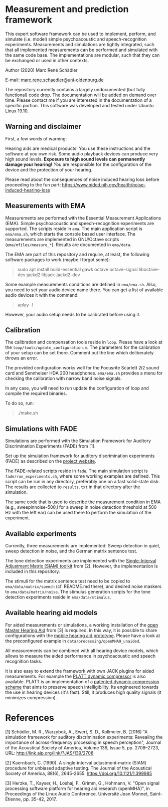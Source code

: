 # Measurement and prediction framework
This expert software framework can be used to implement, perform, and simulate (i.e. model) simple psychoacoustic and speech-recognition experiments.
Measurements and simulations are tightly integrated, such that all implemented measurements can be performed and simulated with the same code base.
The implementations are modular, such that they can be exchanged or used in other contexts.

Author (2020) Marc René Schädler

E-mail: marc.rene.schaedler@uni-oldenburg.de

The repository currently contains a largely undocumented (but fully functional) code drop.
The documentation will be added on demand over time.
Please contact me if you are interested in the documentation of a specific portion.
This software was developed and tested under Ubuntu Linux 19.10.


## Warning and disclaimer
First, a few words of warning:

Hearing aids are medical products!
You use these instructions and the software at you own risk.
Some audio playback devices can produce very high sound levels.
**Exposure to high sound levels can permanently damage your hearing!**
*You* are responsible for the configuration of the device and the protection of your hearing.

Please read about the consequences of noise induced hearing loss before proceeding to the fun part: https://www.nidcd.nih.gov/health/noise-induced-hearing-loss


## Measurements with EMA
Measurements are performed with the Essential Measurement Applications (EMA).
Simple psychoacoustic and speech-recognition experiments are supported.
The scripts reside in `ema`.
The main application script is `ema/ema.sh`, which starts the console based user interface.
The measurements are implemented in GNU/Octave scripts (`ema/mfiles/measure_*`).
Results are documented in `ema/data`.

The EMA are part of this repository and require, at least, the following software packages to work (maybe I forgot some):
> sudo apt install build-essential gawk octave octave-signal liboctave-dev jackd2 libjack-jackd2-dev

Some example measurements conditions are defined in `ema/ema.sh`.
Also, you need to set your audio device name there.
You can get a list of available audio devices it with the command:
> aplay -l

However, your audio setup needs to be calibrated before using it.


## Calibration
The calibration and compensation tools reside in `loop`.
Please have a look at the `loop/tools/update_configuration.m`.
The parameters for the calibration of your setup can be set there.
Comment out the line which deliberately throws an error.

The provided configuration works well for the Focusrite Scarlett 2i2 sound card and Sennheiser HDA 200 headphones.
`ema/ema.sh` provides a menu for checking the calibration with narrow band noise signals.

In any case, you will need to run update the configuration of loop and compile the required binaries.

To do so, run:
> ./make.sh


## Simulations with FADE
Simulations are performed with the Simulation Framework for Auditory Discrimination Experiments (FADE) from [1].

Set up the simulation framework for auditory discrimination experiments (FADE) as described on the [project website](https://github.com/m-r-s/fade#installation).

The FADE-related scripts reside in `fade`.
The main simulation script is `fade/run_experiments.sh`, where some working examples are defined.
This script can be run in any directory, preferably one on a fast solid-state disk.
The results are collected to `results.txt` in that directory after the simulation.

The same code that is used to describe the measurement condition in EMA (e.g., sweepinnoise-500,l for a sweep in noise detection threshold at 500 Hz with the left ear) can be used there to perform the simulation of the experiment.


## Available experiments
Currently, three measurements are implemented: Sweep detection in quiet, sweep detection in noise, and the German matrix sentence test.

The tone detection experiments are implemented with the [Single-Interval Adjustment Matrix (SIAM) toolkit](https://github.com/m-r-s/siam-toolkit) from [2].
However, the implementation is included in this repository.

The stimuli for the matrix sentence test need to be copied to `ema/data/matrix/speech` (cf. README.md there), and desired noise maskers to `ema/data/matrix/noise`.
The stimulus generation scripts for the tone detection experiments reside in `ema/data/stimulus`.


## Available hearing aid models
For aided measurements or simulations, a working installation of the [open Master Hearing Aid](http://openmha.org) from [3] is required.
In this way, it is possible to share configurations with the [mobile hearing aid prototype](https://github.com/m-r-s/hearingaid-prototype).
Please have a look at the preconfigured example in `data/processing/openMHA9_unaided`.

All measurements can be combined with all hearing device models, which allows to measure the aided performance in psychoacoustic and speech recognition tasks.

It is also easy to extend the framework with own JACK plugins for aided measurements.
For example the [PLATT dynamic compressor](https://github.com/m-r-s/platt) is also available.
PLATT is an implementation of a [patented dynamic compression scheme](https://www.innowi.de/de/unsere_patente/details/dynamikkompression-uol169) that aims to preserve speech intelligibility.
Its engineered towards the use in hearing devices (it's fast).
Still, it produces high quality signals (it minimizes compression).

# References
[1] Schädler, M. R., Warzybok, A., Ewert, S. D., Kollmeier, B. (2016) "A simulation framework for auditory discrimination experiments: Revealing the importance of across-frequency processing in speech perception", Journal of the Acoustical Society of America, Volume 139, Issue 5, pp. 2708–2723, URL: http://link.aip.org/link/?JAS/139/2708

[2] Kaernbach, C. (1990). A single‐interval adjustment‐matrix (SIAM) procedure for unbiased adaptive testing. The Journal of the Acoustical Society of America, 88(6), 2645-2655. https://doi.org/10.1121/1.399985

[3] Herzke, T., Kayser, H., Loshaj, F., Grimm, G., Hohmann, V. "Open signal processing software platform for hearing aid research (openMHA)", in Proceedings of the Linux Audio Conference. Université Jean Monnet, Saint-Étienne, pp. 35-42, 2017.


